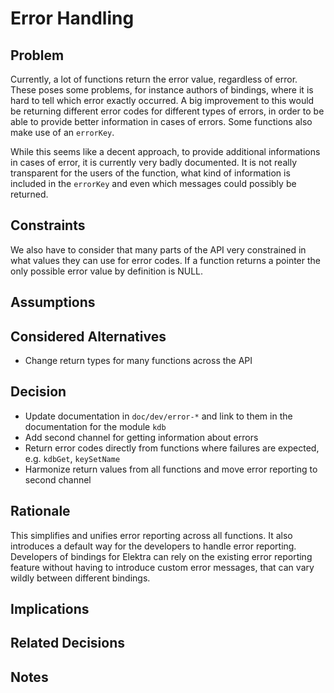 # Error Handling

## Problem

Currently, a lot of functions return the error value, regardless of error. These poses some problems, for instance authors of bindings, where it is hard to tell which error exactly occurred. A big improvement to this would be returning different error codes for different types of errors, in order to be able to provide better information in cases of errors. Some functions also make use of an `errorKey`.

While this seems like a decent approach, to provide additional informations in cases of error, it is currently very badly documented. It is not really transparent for the users of the function, what kind of information is included in the `errorKey` and even which messages could possibly be returned.

## Constraints

We also have to consider that many parts of the API very constrained in what values they can use for error codes. If a function returns a pointer the only possible error value by definition is NULL.

## Assumptions

## Considered Alternatives

- Change return types for many functions across the API

## Decision

- Update documentation in `doc/dev/error-*` and link to them in the documentation
  for the module `kdb`
- Add second channel for getting information about errors
- Return error codes directly from functions where failures are expected, e.g. `kdbGet`, `keySetName`
- Harmonize return values from all functions and move error reporting to second channel

## Rationale

This simplifies and unifies error reporting across all functions. It also introduces
a default way for the developers to handle error reporting. Developers of
bindings for Elektra can rely on the existing error reporting feature without
having to introduce custom error messages, that can vary wildly between different
bindings.

## Implications

## Related Decisions

## Notes
